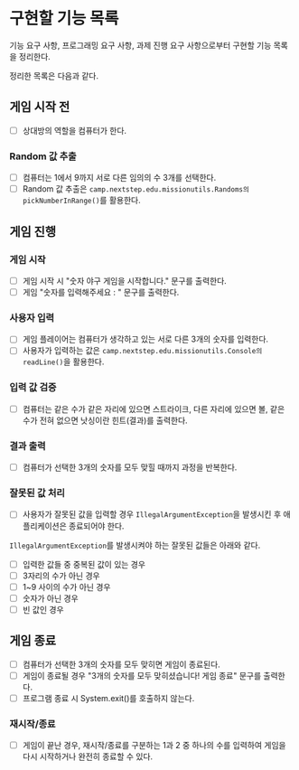 # 구현할 기능 목록
기능 요구 사항, 프로그래밍 요구 사항, 과제 진행 요구 사항으로부터 구현할 기능 목록을 정리한다.

정리한 목록은 다음과 같다.
## 게임 시작 전
+ [ ] 상대방의 역할을 컴퓨터가 한다.
### Random 값 추출
+ [ ] 컴퓨터는 1에서 9까지 서로 다른 임의의 수 3개를 선택한다. 
+ [ ] Random 값 추출은 `camp.nextstep.edu.missionutils.Randoms의 pickNumberInRange()`를 활용한다.

## 게임 진행
### 게임 시작
- [ ] 게임 시작 시 "숫자 야구 게임을 시작합니다." 문구를 출력한다.
- [ ] 게임 "숫자를 입력해주세요 : " 문구를 출력한다.
### 사용자 입력
- [ ] 게임 플레이어는 컴퓨터가 생각하고 있는 서로 다른 3개의 숫자를 입력한다.
- [ ] 사용자가 입력하는 값은 `camp.nextstep.edu.missionutils.Console의 readLine()`을 활용한다.
### 입력 값 검증
- [ ] 컴퓨터는 같은 수가 같은 자리에 있으면 스트라이크, 다른 자리에 있으면 볼, 같은 수가 전혀 없으면 낫싱이란 힌트(결과)를 출력한다.
### 결과 출력
- [ ] 컴퓨터가 선택한 3개의 숫자를 모두 맞힐 때까지 과정을 반복한다.

### 잘못된 값 처리
- [ ] 사용자가 잘못된 값을 입력할 경우 `IllegalArgumentException`을 발생시킨 후 애플리케이션은 종료되어야 한다.

`IllegalArgumentException`를 발생시켜야 하는 잘못된 값들은 아래와 같다.
- [ ] 입력한 값들 중 중복된 값이 있는 경우
- [ ] 3자리의 수가 아닌 경우
- [ ] 1~9 사이의 수가 아닌 경우
- [ ] 숫자가 아닌 경우
- [ ] 빈 값인 경우

## 게임 종료
- [ ] 컴퓨터가 선택한 3개의 숫자를 모두 맞히면 게임이 종료된다.
- [ ] 게임이 종료될 경우 "3개의 숫자를 모두 맞히셨습니다! 게임 종료" 문구를 출력한다.
- [ ] 프로그램 종료 시 System.exit()를 호출하지 않는다.
### 재시작/종료
- [ ] 게임이 끝난 경우, 재시작/종료를 구분하는 1과 2 중 하나의 수를 입력하여 게임을 다시 시작하거나 완전히 종료할 수 있다.
